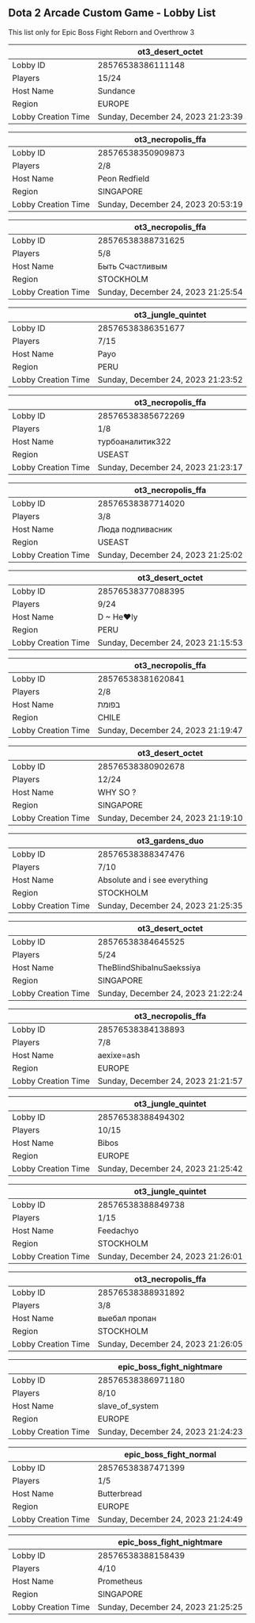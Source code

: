 ## Dota 2 Arcade Custom Game - Lobby List

This list only for Epic Boss Fight Reborn and Overthrow 3

|  | ot3_desert_octet |
| ------ | ------ |
| Lobby ID | 28576538386111148 |
| Players | 15/24 |
| Host Name | Sundance |
| Region | EUROPE |
| Lobby Creation Time | Sunday, December 24, 2023 21:23:39 |


|  | ot3_necropolis_ffa |
| ------ | ------ |
| Lobby ID | 28576538350909873 |
| Players | 2/8 |
| Host Name | Peon Redfield |
| Region | SINGAPORE |
| Lobby Creation Time | Sunday, December 24, 2023 20:53:19 |


|  | ot3_necropolis_ffa |
| ------ | ------ |
| Lobby ID | 28576538388731625 |
| Players | 5/8 |
| Host Name | Быть Счастливым |
| Region | STOCKHOLM |
| Lobby Creation Time | Sunday, December 24, 2023 21:25:54 |


|  | ot3_jungle_quintet |
| ------ | ------ |
| Lobby ID | 28576538386351677 |
| Players | 7/15 |
| Host Name | Payo |
| Region | PERU |
| Lobby Creation Time | Sunday, December 24, 2023 21:23:52 |


|  | ot3_necropolis_ffa |
| ------ | ------ |
| Lobby ID | 28576538385672269 |
| Players | 1/8 |
| Host Name | турбоаналитик322 |
| Region | USEAST |
| Lobby Creation Time | Sunday, December 24, 2023 21:23:17 |


|  | ot3_necropolis_ffa |
| ------ | ------ |
| Lobby ID | 28576538387714020 |
| Players | 3/8 |
| Host Name | Люда подпивасник |
| Region | USEAST |
| Lobby Creation Time | Sunday, December 24, 2023 21:25:02 |


|  | ot3_desert_octet |
| ------ | ------ |
| Lobby ID | 28576538377088395 |
| Players | 9/24 |
| Host Name | D ~ He♥ly |
| Region | PERU |
| Lobby Creation Time | Sunday, December 24, 2023 21:15:53 |


|  | ot3_necropolis_ffa |
| ------ | ------ |
| Lobby ID | 28576538381620841 |
| Players | 2/8 |
| Host Name | בפומת |
| Region | CHILE |
| Lobby Creation Time | Sunday, December 24, 2023 21:19:47 |


|  | ot3_desert_octet |
| ------ | ------ |
| Lobby ID | 28576538380902678 |
| Players | 12/24 |
| Host Name | WHY SO ? |
| Region | SINGAPORE |
| Lobby Creation Time | Sunday, December 24, 2023 21:19:10 |


|  | ot3_gardens_duo |
| ------ | ------ |
| Lobby ID | 28576538388347476 |
| Players | 7/10 |
| Host Name | Absolute and i see everything |
| Region | STOCKHOLM |
| Lobby Creation Time | Sunday, December 24, 2023 21:25:35 |


|  | ot3_desert_octet |
| ------ | ------ |
| Lobby ID | 28576538384645525 |
| Players | 5/24 |
| Host Name | TheBlindShibaInuSaekssiya |
| Region | SINGAPORE |
| Lobby Creation Time | Sunday, December 24, 2023 21:22:24 |


|  | ot3_necropolis_ffa |
| ------ | ------ |
| Lobby ID | 28576538384138893 |
| Players | 7/8 |
| Host Name | aexixe=ash |
| Region | EUROPE |
| Lobby Creation Time | Sunday, December 24, 2023 21:21:57 |


|  | ot3_jungle_quintet |
| ------ | ------ |
| Lobby ID | 28576538388494302 |
| Players | 10/15 |
| Host Name | Bibos |
| Region | EUROPE |
| Lobby Creation Time | Sunday, December 24, 2023 21:25:42 |


|  | ot3_jungle_quintet |
| ------ | ------ |
| Lobby ID | 28576538388849738 |
| Players | 1/15 |
| Host Name | Feedachyo |
| Region | STOCKHOLM |
| Lobby Creation Time | Sunday, December 24, 2023 21:26:01 |


|  | ot3_necropolis_ffa |
| ------ | ------ |
| Lobby ID | 28576538388931892 |
| Players | 3/8 |
| Host Name | выебал пропан |
| Region | STOCKHOLM |
| Lobby Creation Time | Sunday, December 24, 2023 21:26:05 |


|  | epic_boss_fight_nightmare |
| ------ | ------ |
| Lobby ID | 28576538386971180 |
| Players | 8/10 |
| Host Name | slave_of_system |
| Region | EUROPE |
| Lobby Creation Time | Sunday, December 24, 2023 21:24:23 |


|  | epic_boss_fight_normal |
| ------ | ------ |
| Lobby ID | 28576538387471399 |
| Players | 1/5 |
| Host Name | Butterbread |
| Region | EUROPE |
| Lobby Creation Time | Sunday, December 24, 2023 21:24:49 |


|  | epic_boss_fight_nightmare |
| ------ | ------ |
| Lobby ID | 28576538388158439 |
| Players | 4/10 |
| Host Name | Prometheus |
| Region | SINGAPORE |
| Lobby Creation Time | Sunday, December 24, 2023 21:25:25 |


